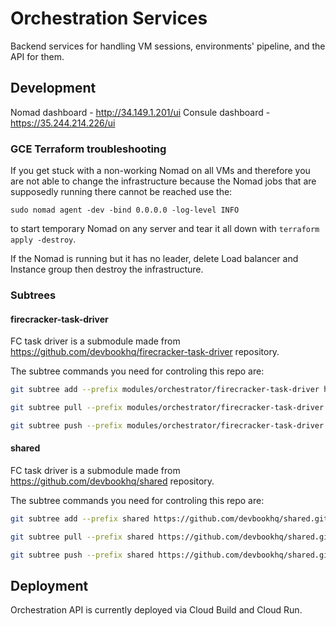 # Orchestration Services

Backend services for handling VM sessions, environments' pipeline, and the API for them.


## Development
Nomad dashboard - http://34.149.1.201/ui
Consule dashboard - https://35.244.214.226/ui

### GCE Terraform troubleshooting
If you get stuck with a non-working Nomad on all VMs and therefore you are not able to change the infrastructure because the Nomad jobs that are supposedly running there cannot be reached use the:
```
sudo nomad agent -dev -bind 0.0.0.0 -log-level INFO
```

to start temporary Nomad on any server and tear it all down with `terraform apply -destroy`.

If the Nomad is running but it has no leader, delete Load balancer and Instance group then destroy the infrastructure.

### Subtrees

#### firecracker-task-driver
FC task driver is a submodule made from https://github.com/devbookhq/firecracker-task-driver repository.

The subtree commands you need for controling this repo are:
```bash
git subtree add --prefix modules/orchestrator/firecracker-task-driver https://github.com/devbookhq/firecracker-task-driver.git master
```

```bash
git subtree pull --prefix modules/orchestrator/firecracker-task-driver https://github.com/devbookhq/firecracker-task-driver.git master
```

```bash
git subtree push --prefix modules/orchestrator/firecracker-task-driver https://github.com/devbookhq/firecracker-task-driver.git master
```

#### shared
FC task driver is a submodule made from https://github.com/devbookhq/shared repository.

The subtree commands you need for controling this repo are:
```bash
git subtree add --prefix shared https://github.com/devbookhq/shared.git master
```

```bash
git subtree pull --prefix shared https://github.com/devbookhq/shared.git master
```

```bash
git subtree push --prefix shared https://github.com/devbookhq/shared.git master
```

## Deployment

Orchestration API is currently deployed via Cloud Build and Cloud Run.
